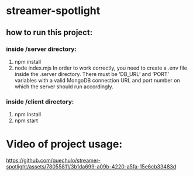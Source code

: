 # streamer-spotlight

## how to run this project:
### inside /server directory:
1. npm install
2. node index.mjs
   In order to work correctly, you need to create a .env file inside the .server directory. There must be ‘DB_URL’ and ‘PORT’ variables with a valid MongoDB connection URL and port number on which the server should run accordingly.

### inside /client directory:
1. npm install
2. npm start


# Video of project usage:
https://github.com/quechulo/streamer-spotlight/assets/78055811/3b1da699-a09b-4220-a5fa-15e6cb33483d


